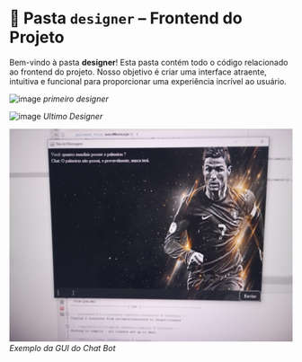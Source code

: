 # 🎨 Pasta `designer` – Frontend do Projeto  

Bem-vindo à pasta **designer**! Esta pasta contém todo o código relacionado ao frontend do projeto. Nosso objetivo é criar uma interface atraente, intuitiva e funcional para proporcionar uma experiência incrível ao usuário.  

![image](https://github.com/user-attachments/assets/8024799b-fe0f-4d99-96f4-fbe383c1657b)
*primeiro designer*

![image](https://github.com/user-attachments/assets/95468e7f-ca9d-4397-8239-2c4b328a5204)
*Ultimo Designer*

![CR7](img/exemplo.jpg)
*Exemplo da GUI do Chat Bot*

